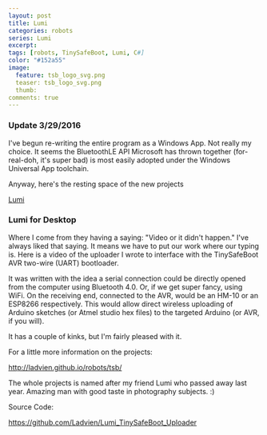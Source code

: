 ```yaml
---
layout: post
title: Lumi
categories: robots
series: Lumi
excerpt:
tags: [robots, TinySafeBoot, Lumi, C#]
color: "#152a55"
image:
  feature: tsb_logo_svg.png
  teaser: tsb_logo_svg.png
  thumb:
comments: true
---
```

### Update 3/29/2016

I've begun re-writing the entire program as a Windows App.  Not really my choice.  It seems the BluetoothLE API Microsoft has thrown together (for-real-doh, it's super bad) is most easily adopted under the Windows Universal App toolchain.

Anyway, here's the resting space of the new projects

[Lumi](https://github.com/Ladvien/Lumi_Windows_App)

### Lumi for Desktop
Where I come from they having a saying: "Video or it didn't happen."  I've always liked that saying.  It means we have to put our work where our typing is.   Here is a video of the uploader I wrote to interface with the TinySafeBoot AVR two-wire (UART) bootloader.  


It was written with the idea a serial connection could be directly opened from the computer using Bluetooth 4.0.  Or, if we get super fancy, using WiFi.  On the receiving end, connected to the AVR, would be an HM-10 or an ESP8266 respectively.  This would allow direct wireless uploading of Arduino sketches (or Atmel studio hex files) to the targeted Arduino (or AVR, if you will).

It has a couple of kinks, but I'm fairly pleased with it.  

For a little more information on the projects:

http://ladvien.github.io/robots/tsb/

The whole projects is named after my friend Lumi who passed away last year.  Amazing man with good taste in photography subjects. :)

Source Code:

https://github.com/Ladvien/Lumi_TinySafeBoot_Uploader
